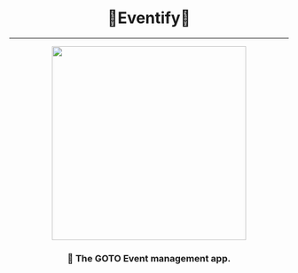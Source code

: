 # <div align=center>🌟Eventify🌟</div>
---

<div align=center><img src="" height=350px wifdth = 700px></div>

### **<p align="center">📌 The GOTO Event management app.</p>**
